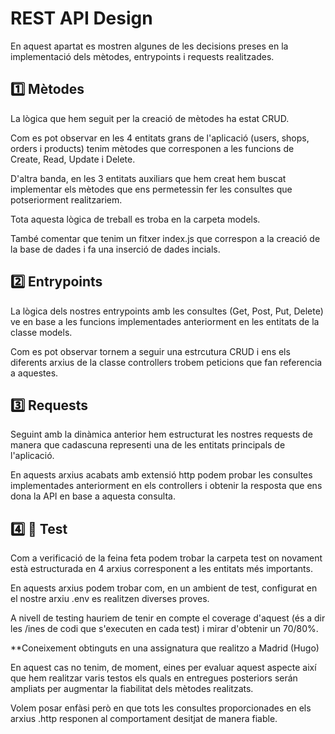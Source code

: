 # REST API Design

En aquest apartat es mostren algunes de les decisions preses en la implementació dels mètodes, entrypoints i requests realitzades.

## 1️⃣ Mètodes

La lògica que hem seguit per la creació de mètodes ha estat CRUD.

Com es pot observar en les 4 entitats grans de l'aplicació (users, shops, orders i products) tenim mètodes que corresponen a les funcions de Create, Read, Update i Delete.

D'altra banda, en les 3 entitats auxiliars que hem creat hem buscat implementar els mètodes que ens permetessin fer les consultes que potseriorment realitzariem.

Tota aquesta lògica de treball es troba en la carpeta models.

També comentar que tenim un fitxer index.js que correspon a la creació de la base de dades i fa una inserció de dades incials.


## 2️⃣ Entrypoints
La lògica dels nostres entrypoints amb les consultes (Get, Post, Put, Delete) ve en base a les funcions implementades anteriorment en les entitats de la classe models.

Com es pot observar tornem a seguir una estrcutura CRUD i ens els diferents arxius de la classe controllers trobem peticions que fan referencia a aquestes.

## 3️⃣ Requests

Seguint amb la dinàmica anterior hem estructurat les nostres requests de manera que cadascuna representi una de les entitats principals de l'aplicació.

En aquests arxius acabats amb extensió http podem probar les consultes implementades anteriorment en els controllers i obtenir la resposta que ens dona la API en base a aquesta consulta.

## 4️⃣ 🔹 Test

Com a verificació de la feina feta podem trobar la carpeta test on novament està estructurada en 4 arxius corresponent a les entitats més importants.

En aquests arxius podem trobar com, en un ambient de test, configurat en el nostre arxiu .env es realitzen diverses proves.

A nivell de testing hauriem de tenir en compte el coverage d'aquest (és a dir les /ines de codi que s'executen en cada test) i mirar d'obtenir un 70/80%.

**Coneixement obtinguts en una assignatura que realitzo a Madrid (Hugo)

En aquest cas no tenim, de moment, eines per evaluar aquest aspecte així que hem realitzar varis testos els quals en entregues posteriors serán ampliats per augmentar la fiabilitat dels mètodes realitzats.

Volem posar enfàsi però en que tots les consultes proporcionades en els arxius .http responen al comportament desitjat de manera fiable.
